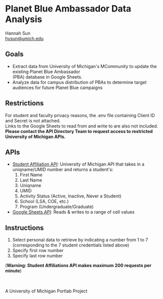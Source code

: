 # Planet Blue Ambassador Data Analysis 
Hannah Sun   
hysun@umich.edu  
  
## Goals
* Extract data from University of Michigan's MCommunity to update the existing Planet Blue Ambassador  
(PBA) database in Google Sheets.   
* Analyze data for campus distribution of PBAs to determine target audiences for future Planet Blue campaigns    
    
     
## Restrictions  
For student and faculty privacy reasons, the .env file containing Client ID and Secret is not attached.   
Links to the Google Sheets to read from and write to are also not included.   
__Please contact the API Directory Team to request access to restricted University of Michigan APIs.__
     

## APIs 
* [Student Affiliation API](https://dir.api.it.umich.edu/docs/studentrecords/1/overview): University of Michigan API that takes in a uniqname/UMID number and returns
    a student's:
    1. First Name
    2. Last Name 
    3. Uniqname
    4. UMID
    5. Activity Status (Active, Inactive, Never a Student)
    6. School (LSA, COE, etc.)
    7. Program (Undergraduate/Graduate)  
* [Google Sheets API](https://developers.google.com/sheets/api/guides/values#python): Reads & writes to a range of cell values     
      
## Instructions
1. Select personal data to retrieve by indicating a number from 1 to 7 (corresponding to the 7 student credentials listed above)   
2. Specify first row number   
3. Specify last row number   
    
(**Warning: Student Affiliations API makes maximum 200 requests per minute**)     
      
<br />
<br />
A University of Michigan Portlab Project  